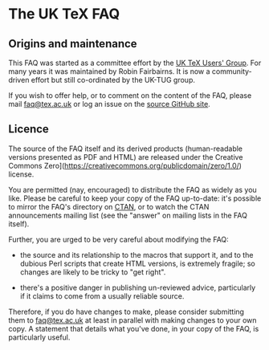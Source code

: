 # The UK TeX FAQ

## Origins and maintenance

This FAQ was started as a committee effort by the
[UK TeX Users' Group](http://uk.tug.org/). For many years it was maintained
by Robin Fairbairns. It is now a community-driven effort but still co-ordinated
by the UK-TUG group.

If you wish to offer help, or to comment on the content of the FAQ,
please mail [faq@tex.ac.uk](mailto:faq@tex.ac.uk) or log an issue
on the [source GitHub site](https://github.com/uktug/uk-tex-faq).

## Licence

The source of the FAQ itself and its derived products (human-readable
versions presented as PDF and HTML) are released under the Creative
Commons Zero](https://creativecommons.org/publicdomain/zero/1.0/)
license.

You are permitted (nay, encouraged) to distribute the FAQ as widely as
you like.  Please be careful to keep your copy of the FAQ up-to-date:
it's possible to mirror the FAQ's directory on [CTAN](http://ctan.org),
or to watch the CTAN announcements mailing list (see the "answer" on
mailing lists in the FAQ itself).

Further, you are urged to be very careful about modifying the FAQ:

- the source and its relationship to the macros that support it, and
  to the dubious Perl scripts that create HTML versions, is extremely
  fragile; so changes are likely to be tricky to "get right".

- there's a positive danger in publishing un-reviewed advice,
  particularly if it claims to come from a usually reliable source.

Therefore, if you do have changes to make, please consider submitting
them to [faq@tex.ac.uk](mailto:faq@tex.ac.uk) at least in parallel with making
changes to your own copy.  A statement that details what you've done, in your
copy of the FAQ, is particularly useful.
